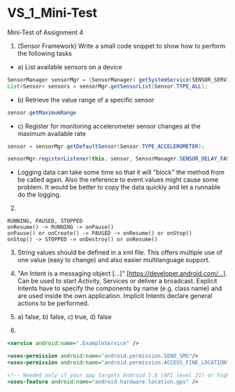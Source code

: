 # VS_1_Mini-Test
Mini-Test of Assignment 4


1. (Sensor Framework)
Write a small code snippet to show how to perform the following tasks
  * a) List available sensors on a device
  ``` java
  SensorManager sensorMgr = (SensorManager) getSystemService(SENSOR_SERVICE);
  List<Sensor> sensors = sensorMgr.getSensorList(Sensor.TYPE_ALL);
  ```
  * b) Retrieve the value range of a specific sensor
  ```java
  sensor.getMaximumRange
  ```
  * c) Register for monitoring accelerometer sensor changes at the maximum available rate
  ```java
  sensor = sensorMgr.getDefaultSensor(Sensor.TYPE_ACCELEROMETER);
  
  sensorMgr.registerListener(this, sensor, SensorManager.SENSOR_DELAY_FASTEST);
  ```
  
  * Logging data can take some time so that it will "block" the method from be called again. Also the reference to event.values might cause some problem. It would be better to copy the data quickly and let a runnable do the logging.
  
2. 
```
RUNNING, PAUSED, STOPPED
onResume() -> RUNNING -> onPause()
onPause() or onCreate() -> PAUSED -> onResume() or onStop()
onStop() -> STOPPED -> onDestroy() or onResume()

```
3. String values should be defined in a xml file. This offers multiple use of one value (easy to change) and also easier multilanguage support.

4. "An Intent is a messaging object [...]" [https://developer.android.com/...]. Can be used to start Activity, Services or deliver a broadcast. Explicit Intents have to specify the components by name (e.g. class name) and are used inside the own application. Implicit Intents declare general actions to be performed.
5. a) false, b) false, c) true, d) false
6.
```xml
<service android:name=".ExampleService" />

<uses-permission android:name="android.permission.SEND_SMS"/>
<uses-permission android:name="android.permission.ACCESS_FINE_LOCATION" />

<!-- Needed only if your app targets Android 5.0 (API level 21) or higher. -->
<uses-feature android:name="android.hardware.location.gps" />
```
